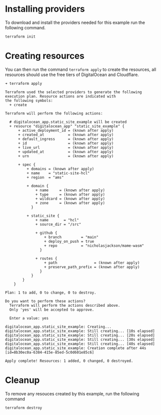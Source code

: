 # Installing providers

To download and install the providers needed for this example run the following command.

```hcl
terraform init
```

# Creating resources

You can then run the command `terraform apply` to create the resources, all resources should use the free tiers of DigitalOcean and Cloudflare.

```shell
➜ terraform apply

Terraform used the selected providers to generate the following execution plan. Resource actions are indicated with
the following symbols:
  + create

Terraform will perform the following actions:

  # digitalocean_app.static_site_example will be created
  + resource "digitalocean_app" "static_site_example" {
      + active_deployment_id = (known after apply)
      + created_at           = (known after apply)
      + default_ingress      = (known after apply)
      + id                   = (known after apply)
      + live_url             = (known after apply)
      + updated_at           = (known after apply)
      + urn                  = (known after apply)

      + spec {
          + domains = (known after apply)
          + name    = "static-site-hcl"
          + region  = "ams"

          + domain {
              + name     = (known after apply)
              + type     = (known after apply)
              + wildcard = (known after apply)
              + zone     = (known after apply)
            }

          + static_site {
              + name       = "hcl"
              + source_dir = "/src"

              + github {
                  + branch         = "main"
                  + deploy_on_push = true
                  + repo           = "nicholasjackson/mame-wasm"
                }

              + routes {
                  + path                 = (known after apply)
                  + preserve_path_prefix = (known after apply)
                }
            }
        }
    }

Plan: 1 to add, 0 to change, 0 to destroy.

Do you want to perform these actions?
  Terraform will perform the actions described above.
  Only 'yes' will be accepted to approve.

  Enter a value: yes

digitalocean_app.static_site_example: Creating...
digitalocean_app.static_site_example: Still creating... [10s elapsed]
digitalocean_app.static_site_example: Still creating... [20s elapsed]
digitalocean_app.static_site_example: Still creating... [30s elapsed]
digitalocean_app.static_site_example: Still creating... [40s elapsed]
digitalocean_app.static_site_example: Creation complete after 44s [id=8b30ec0a-6384-415e-85ed-5c0d601e85c6]

Apply complete! Resources: 1 added, 0 changed, 0 destroyed.
```

# Cleanup

To remove any resouces created by this example, run the following command

```shell
terraform destroy
```
